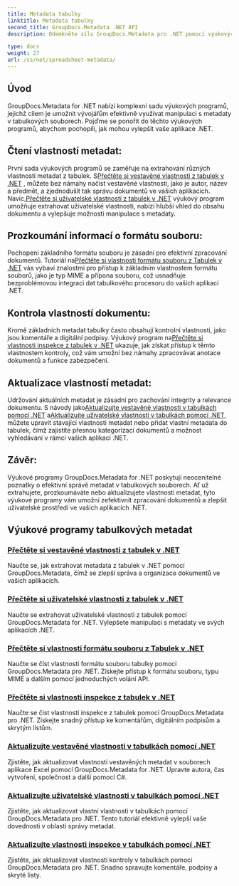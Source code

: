 ```yaml
---
title: Metadata tabulky
linktitle: Metadata tabulky
second_title: GroupDocs.Metadata .NET API
description: Odemkněte sílu GroupDocs.Metadata pro .NET pomocí výukových programů pro čtení a aktualizaci vlastností tabulek. Zvyšte úroveň manipulace s metadaty ve svých aplikacích .NET.

type: docs
weight: 27
url: /cs/net/spreadsheet-metadata/
---
```

## Úvod

GroupDocs.Metadata for .NET nabízí komplexní sadu výukových programů, jejichž cílem je umožnit vývojářům efektivně využívat manipulaci s metadaty v tabulkových souborech. Pojďme se ponořit do těchto výukových programů, abychom pochopili, jak mohou vylepšit vaše aplikace .NET.

## Čtení vlastností metadat:
První sada výukových programů se zaměřuje na extrahování různých vlastností metadat z tabulek. S[Přečtěte si vestavěné vlastnosti z tabulek v .NET](./read-built-in-properties-spreadsheets/) , můžete bez námahy načíst vestavěné vlastnosti, jako je autor, název a předmět, a zjednodušit tak správu dokumentů ve vašich aplikacích. Navíc,[Přečtěte si uživatelské vlastnosti z tabulek v .NET](./read-custom-properties-spreadsheets/) výukový program umožňuje extrahovat uživatelské vlastnosti, nabízí hlubší vhled do obsahu dokumentu a vylepšuje možnosti manipulace s metadaty.

## Prozkoumání informací o formátu souboru:
 Pochopení základního formátu souboru je zásadní pro efektivní zpracování dokumentů. Tutoriál na[Přečtěte si vlastnosti formátu souboru z Tabulek v .NET](./read-file-format-properties-spreadsheets/) vás vybaví znalostmi pro přístup k základním vlastnostem formátu souborů, jako je typ MIME a přípona souboru, což usnadňuje bezproblémovou integraci dat tabulkového procesoru do vašich aplikací .NET.

## Kontrola vlastností dokumentu:
Kromě základních metadat tabulky často obsahují kontrolní vlastnosti, jako jsou komentáře a digitální podpisy. Výukový program na[Přečtěte si vlastnosti inspekce z tabulek v .NET](./read-inspection-properties-spreadsheets/) ukazuje, jak získat přístup k těmto vlastnostem kontroly, což vám umožní bez námahy zpracovávat anotace dokumentů a funkce zabezpečení.

## Aktualizace vlastností metadat:
 Udržování aktuálních metadat je zásadní pro zachování integrity a relevance dokumentu. S návody jako[Aktualizujte vestavěné vlastnosti v tabulkách pomocí .NET](./update-built-in-properties-spreadsheets/) a[Aktualizujte uživatelské vlastnosti v tabulkách pomocí .NET](./update-custom-properties-spreadsheets/), můžete upravit stávající vlastnosti metadat nebo přidat vlastní metadata do tabulek, čímž zajistíte přesnou kategorizaci dokumentů a možnost vyhledávání v rámci vašich aplikací .NET.

## Závěr:
Výukové programy GroupDocs.Metadata for .NET poskytují neocenitelné poznatky o efektivní správě metadat v tabulkových souborech. Ať už extrahujete, prozkoumáváte nebo aktualizujete vlastnosti metadat, tyto výukové programy vám umožní zefektivnit zpracování dokumentů a zlepšit uživatelské prostředí ve vašich aplikacích .NET.

## Výukové programy tabulkových metadat
### [Přečtěte si vestavěné vlastnosti z tabulek v .NET](./read-built-in-properties-spreadsheets/)
Naučte se, jak extrahovat metadata z tabulek v .NET pomocí GroupDocs.Metadata, čímž se zlepší správa a organizace dokumentů ve vašich aplikacích.
### [Přečtěte si uživatelské vlastnosti z tabulek v .NET](./read-custom-properties-spreadsheets/)
Naučte se extrahovat uživatelské vlastnosti z tabulek pomocí GroupDocs.Metadata for .NET. Vylepšete manipulaci s metadaty ve svých aplikacích .NET.
### [Přečtěte si vlastnosti formátu souboru z Tabulek v .NET](./read-file-format-properties-spreadsheets/)
Naučte se číst vlastnosti formátu souboru tabulky pomocí GroupDocs.Metadata pro .NET. Získejte přístup k formátu souboru, typu MIME a dalším pomocí jednoduchých volání API.
### [Přečtěte si vlastnosti inspekce z tabulek v .NET](./read-inspection-properties-spreadsheets/)
Naučte se číst vlastnosti inspekce z tabulek pomocí GroupDocs.Metadata pro .NET. Získejte snadný přístup ke komentářům, digitálním podpisům a skrytým listům.
### [Aktualizujte vestavěné vlastnosti v tabulkách pomocí .NET](./update-built-in-properties-spreadsheets/)
Zjistěte, jak aktualizovat vlastnosti vestavěných metadat v souborech aplikace Excel pomocí GroupDocs.Metadata for .NET. Upravte autora, čas vytvoření, společnost a další pomocí C#.
### [Aktualizujte uživatelské vlastnosti v tabulkách pomocí .NET](./update-custom-properties-spreadsheets/)
Zjistěte, jak aktualizovat vlastní vlastnosti v tabulkách pomocí GroupDocs.Metadata pro .NET. Tento tutoriál efektivně vylepší vaše dovednosti v oblasti správy metadat.
### [Aktualizujte vlastnosti inspekce v tabulkách pomocí .NET](./update-inspection-properties-spreadsheets/)
Zjistěte, jak aktualizovat vlastnosti kontroly v tabulkách pomocí GroupDocs.Metadata pro .NET. Snadno spravujte komentáře, podpisy a skryté listy.